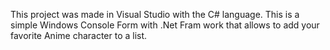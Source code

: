 This project was made in Visual Studio with the C# language. This is a simple Windows Console Form with .Net Fram work that allows to add your favorite Anime character to a list. 

